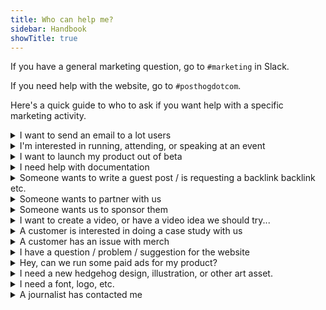 ```yaml
---
title: Who can help me?
sidebar: Handbook
showTitle: true
---
```


If you have a general marketing question, go to `#marketing` in Slack.

If you need help with the website, go to `#posthogdotcom`.

Here's a quick guide to who to ask if you want help with a specific marketing activity.

<details>
<summary>I want to send an email to a lot users</summary>

We run email campaigns through Customer.io. Speak to <TeamMember name="Joe Martin" /> to get started. See: [Email comms](/handbook/brand/email-comms)
</details>

<details>
<summary>I'm interested in running, attending, or speaking at an event</summary>

<TeamMember name="Daniel Zaltsman" /> is our resident party planner. Read the [events strategy handbook](https://posthog.com/handbook/brand/events) for more. 
</details>

<details>
<summary>I want to launch my product out of beta</summary>

Speak to <TeamMember name="Joe Martin" /> and read [Product launches](/handbook/brand/product-announcements).
</details>

<details>
<summary>I need help with documentation</summary>

<TeamMember name="Vincent Ge" /> and <TeamMember name="Edwin Lim" /> on the content team are your main contacts here, but please read the [docs ownership handbook](/handbook/content/docs-ownership) to understand how best to work with them.  
</details>

<details>
<summary>Someone wants to write a guest post / is requesting a backlink backlink etc.</summary>

Unless it's someone huge and important with a real audience, "Mark as spam" and "Move to bin". 
</details>

<details>
<summary>Someone wants to partner with us</summary>

We do not currently operate any form of partnership program to help users implement, extend, or adapt PostHog to their needs.

If someone contacts you about partnering with PostHog, refer them to <TeamMember name="Joe Martin" />. He'll give them the bad news / explore any opportunities.

If another company is interested in building an integration with PostHog, speak to the [Growth Team](/teams/growth).
</details>

<details>
<summary>Someone wants us to sponsor them</summary>

If it's an influencer or podcast, refer them to <TeamMember name="Ian Vanagas" />.

We're not currently running newsletter sponsorships, but contact <TeamMember name="Lior Neu-ner" /> if you think it's sufficiently interesting.

If it's an event, speak to <TeamMember name="Daniel Zaltsman" />, though the answer will probably be no.
</details>


<details>
<summary>I want to create a video, or have a video idea we should try...</summary>

To start with, post ideas in the `#content-and-video-ideas` Slack channel. <TeamMember name="Alex van Leeuwen" /> and <TeamMember name="Jordo Dibb" /> on the content team are your main points of contact here.

Please also read [How we do video at PostHog](/handbook/growth/marketing/video). We're still figuring things out, though, so very interested in suggestions.

If your idea is for PostHog Stories (HogTok), hit up <TeamMember name="Edwin Lim" /> as well.
</details>

<details>
<summary>A customer is interested in doing a case study with us</summary>

<TeamMember name="Joe Martin" /> is your guy.
</details>


<details>
<summary>A customer has an issue with merch</summary>

Please share in the #merch channel: 

- <TeamMember name="Kendall Hall" /> owns fulfilment issues. 
- <TeamMember name="Lottie Coxon" /> owns merch design and creation.
- <TeamMember name="Cory Watilo" /> and <TeamMember name="Eli Kinsey" /> own the storefont.
</details>

<details>
<summary>I have a question / problem / suggestion for the website</summary>

The website is owned by <TeamMember name="Cory Watilo" /> and <TeamMember name="Eli Kinsey" />. Generally, the best place to ask is the `#posthogdotcom` Slack channel.
</details>

<details>
<summary>Hey, can we run some paid ads for my product?</summary>

We probably are already, but if you have something specific in mind, speak to <TeamMember name="Brian Young" />, who is a Growth Marketing Manager embedded in the sales team.
</details>

<details>
<summary>I need a new hedgehog design, illustration, or other art asset.</summary>

<TeamMember name="Lottie Coxon" /> or <TeamMember name="Daniel Hawkins" /> can help, but please read [Art and branding requests](/handbook/brand/art-requests) first.
</details>

<details>
<summary>I need a font, logo, etc.</summary>

See [Logos, brand, hedgehogs](handbook/company/brand-assets)
</details>

<details>
<summary>A journalist has contacted me</summary>

Direct them press@posthog.com, where one of Joe, James, Charles, or Tim can respond. See: [Press & PR](/handbook/brand/press)
</details>